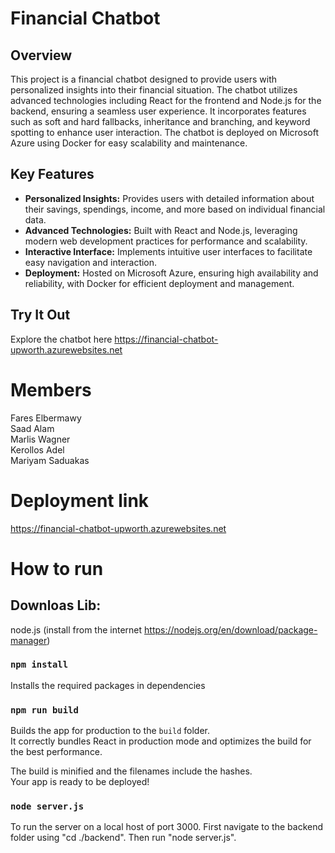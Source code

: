 # Financial Chatbot

## Overview

This project is a financial chatbot designed to provide users with personalized insights into their financial situation. The chatbot utilizes advanced technologies including React for the frontend and Node.js for the backend, ensuring a seamless user experience. It incorporates features such as soft and hard fallbacks, inheritance and branching, and keyword spotting to enhance user interaction. The chatbot is deployed on Microsoft Azure using Docker for easy scalability and maintenance.

## Key Features

- **Personalized Insights:** Provides users with detailed information about their savings, spendings, income, and more based on individual financial data.
- **Advanced Technologies:** Built with React and Node.js, leveraging modern web development practices for performance and scalability.
- **Interactive Interface:** Implements intuitive user interfaces to facilitate easy navigation and interaction.
- **Deployment:** Hosted on Microsoft Azure, ensuring high availability and reliability, with Docker for efficient deployment and management.

## Try It Out

Explore the chatbot here https://financial-chatbot-upworth.azurewebsites.net

# Members

Fares Elbermawy    \
Saad Alam          \
Marlis Wagner      \
Kerollos Adel      \
Mariyam	Saduakas

# Deployment link
https://financial-chatbot-upworth.azurewebsites.net

# How to run

## Downloas Lib:

node.js (install from the internet https://nodejs.org/en/download/package-manager)

### `npm install`
Installs the required packages in dependencies

### `npm run build`

Builds the app for production to the `build` folder.\
It correctly bundles React in production mode and optimizes the build for the best performance.

The build is minified and the filenames include the hashes.\
Your app is ready to be deployed!

### `node server.js`

To run the server on a local host of port 3000. First navigate to the backend folder using "cd ./backend". Then run "node server.js".
